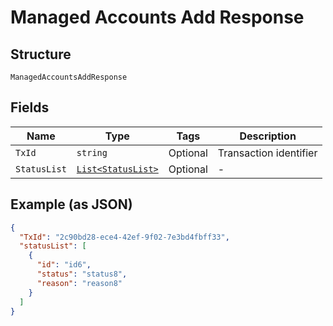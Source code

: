 
# Managed Accounts Add Response

## Structure

`ManagedAccountsAddResponse`

## Fields

| Name | Type | Tags | Description |
|  --- | --- | --- | --- |
| `TxId` | `string` | Optional | Transaction identifier |
| `StatusList` | [`List<StatusList>`](../../doc/models/status-list.md) | Optional | - |

## Example (as JSON)

```json
{
  "TxId": "2c90bd28-ece4-42ef-9f02-7e3bd4fbff33",
  "statusList": [
    {
      "id": "id6",
      "status": "status8",
      "reason": "reason8"
    }
  ]
}
```

